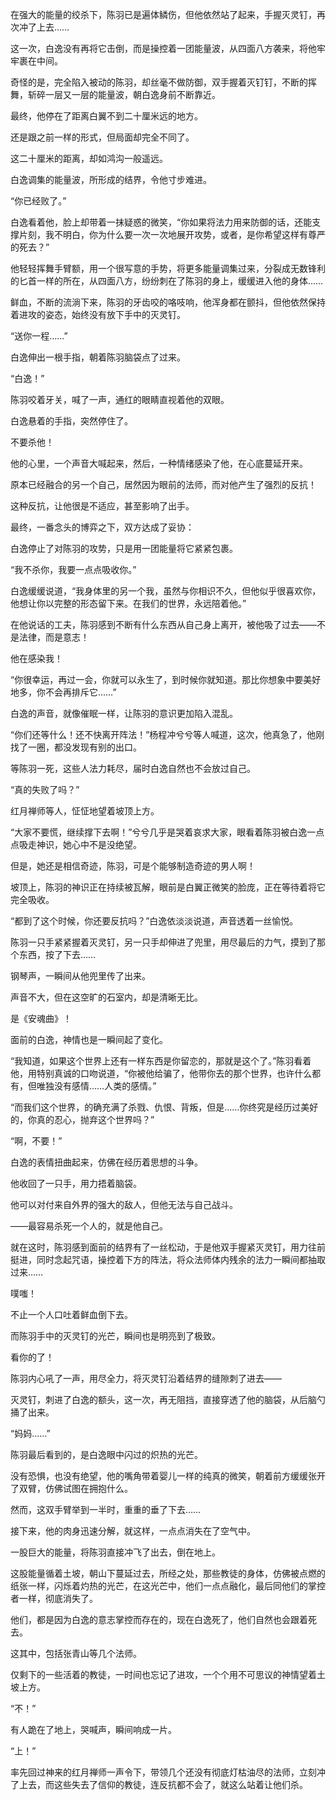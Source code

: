 在强大的能量的绞杀下，陈羽已是遍体鳞伤，但他依然站了起来，手握灭灵钉，再次冲了上去……

这一次，白逸没有再将它击倒，而是操控着一团能量波，从四面八方袭来，将他牢牢裹在中间。

奇怪的是，完全陷入被动的陈羽，却丝毫不做防御，双手握着灭钉钉，不断的挥舞，斩碎一层又一层的能量波，朝白逸身前不断靠近。

最终，他停在了距离白翼不到二十厘米远的地方。

还是跟之前一样的形式，但局面却完全不同了。

这二十厘米的距离，却如鸿沟一般遥远。

白逸调集的能量波，所形成的结界，令他寸步难进。

“你已经败了。”

白逸看着他，脸上却带着一抹疑惑的微笑，“你如果将法力用来防御的话，还能支撑片刻，我不明白，你为什么要一次一次地展开攻势，或者，是你希望这样有尊严的死去？”

他轻轻挥舞手臂额，用一个很写意的手势，将更多能量调集过来，分裂成无数锋利的匕首一样的所在，从四面八方，纷纷刺在了陈羽的身上，缓缓进入他的身体……

鲜血，不断的流淌下来，陈羽的牙齿咬的咯吱响，他浑身都在颤抖，但他依然保持着进攻的姿态，始终没有放下手中的灭灵钉。

“送你一程……”

白逸伸出一根手指，朝着陈羽脑袋点了过来。

“白逸！”

陈羽咬着牙关，喊了一声，通红的眼睛直视着他的双眼。

白逸悬着的手指，突然停住了。

不要杀他！

他的心里，一个声音大喊起来，然后，一种情绪感染了他，在心底蔓延开来。

原本已经融合的另一个自己，居然因为眼前的法师，而对他产生了强烈的反抗！

这种反抗，让他很是不适应，甚至影响了出手。

最终，一番念头的博弈之下，双方达成了妥协：

白逸停止了对陈羽的攻势，只是用一团能量将它紧紧包裹。

“我不杀你，我要一点点吸收你。”

白逸缓缓说道，“我身体里的另一个我，虽然与你相识不久，但他似乎很喜欢你，他想让你以完整的形态留下来。在我们的世界，永远陪着他。”

在他说话的工夫，陈羽感到不断有什么东西从自己身上离开，被他吸了过去——不是法律，而是意志！

他在感染我！

“你很幸运，再过一会，你就可以永生了，到时候你就知道。那比你想象中要美好地多，你不会再排斥它……”

白逸的声音，就像催眠一样，让陈羽的意识更加陷入混乱。

“你们还等什么！还不快离开阵法！”杨程冲兮兮等人喊道，这次，他真急了，他刚找了一圈，都没发现有别的出口。

等陈羽一死，这些人法力耗尽，届时白逸自然也不会放过自己。

“真的失败了吗？”

红月禅师等人，怔怔地望着坡顶上方。

“大家不要慌，继续撑下去啊！”兮兮几乎是哭着哀求大家，眼看着陈羽被白逸一点点吸走神识，她心中不是没绝望。

但是，她还是相信奇迹，陈羽，可是个能够制造奇迹的男人啊！

坡顶上，陈羽的神识正在持续被瓦解，眼前是白翼正微笑的脸庞，正在等待着将它完全吸收。

“都到了这个时候，你还要反抗吗？”白逸依淡淡说道，声音透着一丝愉悦。

陈羽一只手紧紧握着灭灵钉，另一只手却伸进了兜里，用尽最后的力气，摸到了那个东西，按了下去……

钢琴声，一瞬间从他兜里传了出来。

声音不大，但在这空旷的石室内，却是清晰无比。

是《安魂曲》！

面前的白逸，神情也是一瞬间起了变化。

“我知道，如果这个世界上还有一样东西是你留恋的，那就是这个了。”陈羽看着他，用特别真诚的口吻说道，“你被他给骗了，他带你去的那个世界，也许什么都有，但唯独没有感情……人类的感情。”

“而我们这个世界，的确充满了杀戮、仇恨、背叛，但是……你终究是经历过美好的，你真的忍心，抛弃这个世界吗？”

“啊，不要！”

白逸的表情扭曲起来，仿佛在经历着思想的斗争。

他收回了一只手，用力捂着脑袋。

他可以对付来自外界的强大的敌人，但他无法与自己战斗。

——最容易杀死一个人的，就是他自己。

就在这时，陈羽感到面前的结界有了一丝松动，于是他双手握紧灭灵钉，用力往前挺进，同时念起咒语，操控着下方的阵法，将众法师体内残余的法力一瞬间都抽取过来……

噗嗤！

不止一个人口吐着鲜血倒下去。

而陈羽手中的灭灵钉的光芒，瞬间也是明亮到了极致。

看你的了！

陈羽内心吼了一声，用尽全力，将灭灵钉沿着结界的缝隙刺了进去——

灭灵钉，刺进了白逸的额头，这一次，再无阻挡，直接穿透了他的脑袋，从后脑勺捅了出来。

“妈妈……”

陈羽最后看到的，是白逸眼中闪过的炽热的光芒。

没有恐惧，也没有绝望，他的嘴角带着婴儿一样的纯真的微笑，朝着前方缓缓张开了双臂，仿佛试图在拥抱什么。

然而，这双手臂举到一半时，重重的垂了下去……

接下来，他的肉身迅速分解，就这样，一点点消失在了空气中。

一股巨大的能量，将陈羽直接冲飞了出去，倒在地上。

这股能量循着土坡，朝山下蔓延过去，所经之处，那些教徒的身体，仿佛被点燃的纸张一样，闪烁着灼热的光芒，在这光芒中，他们一点点融化，最后同他们的掌控者一样，彻底消失了。

他们，都是因为白逸的意志掌控而存在的，现在白逸死了，他们自然也会跟着死去。

这其中，包括张青山等几个法师。

仅剩下的一些活着的教徒，一时间也忘记了进攻，一个个用不可思议的神情望着土坡上方。

“不！”

有人跪在了地上，哭喊声，瞬间响成一片。

“上！”

率先回过神来的红月禅师一声令下，带领几个还没有彻底灯枯油尽的法师，立刻冲了上去，而这些失去了信仰的教徒，连反抗都不会了，就这么站着让他们杀。
